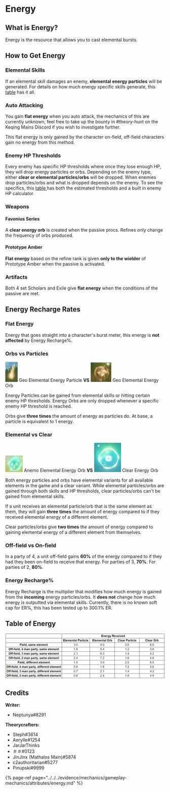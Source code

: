 # Energy

## What is Energy?

Energy is the resource that allows you to cast elemental bursts.

## How to Get Energy

### Elemental Skills

If an elemental skill damages an enemy, **elemental energy particles** will be generated. For details on how much energy specific skills generate, this [table](https://docs.google.com/spreadsheets/d/1G05DxDSjtBzj4PZtVjGRA4ATq76HPZa6e4kHVWS6mrA/edit?usp=sharing) has it all.

### Auto Attacking

You gain **flat energy** when you auto attack, the mechanics of this are currently unknown, feel free to take up the bounty in \#theory-hunt on the Keqing Mains Discord if you wish to investigate further.

This flat energy is only gained by the character on-field, off-field characters gain no energy from this method.

### Enemy HP Thresholds

Every enemy has specific HP thresholds where once they lose enough HP, they will drop energy particles or orbs. Depending on the enemy type, either **clear or elemental particles/orbs** will be dropped. When enemies drop particles/orbs and what is dropped depends on the enemy. To see the specifics, this [table ](https://docs.google.com/spreadsheets/d/1kNDfwtTLuGUMtFoScvKOQbOIoYISfBEWbref_XQVd7U/edit?usp=sharing)has both the estimated thresholds and a built in enemy HP calculator.

### Weapons

#### Favonius Series

A **clear energy orb** is created when the passive procs. Refines only change the frequency of orbs produced.

#### Prototype Amber

**Flat energy** based on the refine rank is given **only to the wielder** of Prototype Amber when the passive is activated.

### Artifacts

Both 4 set Scholars and Exile give **flat energy** when the conditions of the passive are met.

## Energy Recharge Rates

### Flat Energy

Energy that goes straight into a character's burst meter, this energy is **not affected** by Energy Recharge%.

### Orbs vs Particles

![](../../../.gitbook/assets/geoparticle.png) Geo Elemental Energy Particle **VS** ![](../../../.gitbook/assets/geoorb.png) Geo Elemental Energy Orb

Energy Particles can be gained from elemental skills or hitting certain enemy HP thresholds. Energy Orbs are only dropped whenever a specific enemy HP threshold is reached.

Orbs give **three times** the amount of energy as particles do. At base, a particle is equivalent to 1 energy.

### Elemental vs Clear

![](../../../.gitbook/assets/anemoorb.png) Anemo Elemental Energy Orb **VS** ![](../../../.gitbook/assets/clearorb.png) Clear Energy Orb

Both energy particles and orbs have elemental variants for all available elements in the game and a clear variant. While elemental particles/orbs are gained through both skills and HP thresholds, clear particles/orbs can't be gained from elemental skills.

If a unit receives an elemental particle/orb that is the same element as them, they will gain **three times** the amount of energy compared to if they received elemental energy of a different element.

Clear particles/orbs give **two times** the amount of energy compared to gaining elemental energy of a different element from themselves.

### Off-field vs On-field

In a party of 4, a unit off-field gains **60%** of the energy compared to if they had they been on-field to receive that energy. For parties of 3, **70%**. For parties of 2, **80%**.

### Energy Recharge%

Energy Recharge is the multiplier that modifies how much energy is gained from the **incoming** energy particles/orbs. It **does not** change how much energy is outputted via elemental skills. Currently, there is no known soft cap for ER%, this has been tested up to 300.1% ER.

## Table of Energy

![Table by Steph\#3614 ](../../../.gitbook/assets/energytable.png)

## Credits

**Writer:**

* Neptunya\#8291

**Theorycrafters:**

* Steph\#3614
* Aerylle\#1254 
* JarJarThinks
* ＃＃\#0123
* JinJinx \(Mathalos Main\)\#5874
* c2authoritarian\#5277
* Pinupski\#9999

{% page-ref page="../../../evidence/mechanics/gameplay-mechanics/attributes/energy.md" %}



